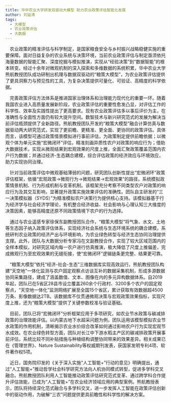 ```yaml
---
title: 华中农业大学研发双驱动大模型 助力农业政策评估智能化发展
author: 刘延清
tags:
  - 大模型
  - 农业政策评估
  - 大数据
---
```


&ensp;&ensp;农业政策的精准评估与科学制定，是国家粮食安全与乡村振兴战略稳健实施的重要保障。面对日益复杂的农业系统与决策环境，当前农业政策评估与制定亟须依托海量数据的智能汇聚、深度挖掘与模拟推演，实现从“经验决策”到“数据智能”的根本转变。经过十余年对微观机制的深入探索和多维数据的系统积累，华中农业大学熊航教授团队成功研制出机理与数据双驱动的“粮策大模型”，为农业政策评估提供了更具洞察力与预见性的工具，为复杂决策提供可量化、可验证、高精度的科学依据。

&ensp;&ensp;完善政策评估方法体系是推进国家治理体系和治理能力现代化的重要一环。随着我国农业进入高质量发展新阶段，农业政策评估的重要性愈发凸显，对评估工作的科学性、效率及实践性提出了更高要求。现有农业政策评估多以事后评价为主，在准确性与全面性方面仍有较大提升空间。数智技术与新兴研究范式的发展为解决当前评估瓶颈提供了全新路径。熊航教授团队开发的“粮策大模型”融合计算仿真与数据驱动两大研究范式，实现了更前瞻、更精准、更全面、更协同的政策评估。具体而言，该模型可通过政策情景模拟进行事前评估，为政策制定提供前瞻依据；以微观个体为单元实施“宏微闭环”评估，精准刻画异质性农户对政策的响应行为；借助大数据技术，实现从微观结果到宏观效果的尺度上推，全面汇聚政策覆盖范围内农户行为数据；并通过经济-生态耦合建模，综合评估政策的经济效应与环境效应，助力实现协同治理。

&ensp;&ensp;针对当前政策评估中微观基础薄弱的问题，研究团队创新性提出“宏微闭环”政策评估框架，依循“宏观政策→微观行为→微观结果→宏观效果”的路径，系统模拟政策情景机制、行为形成机制与变革机制。该框架充分考察不同类型农户对政策的响应行为及其交互影响，显著提升政策实施效果评估的准确性。团队自主研发的“三一决策模拟器（SYDS）”为精准模拟农户决策行为提供核心支持。该模拟器基于行为经济学与社会经济学理论，有机整合经济收益、社会影响与心理认知三大维度的决策因素，能够高精度还原不同政策情境下农户的行为选择。

&ensp;&ensp;通过与农业遥感专家徐保东副教授团队合作，“粮策大模型”将气象、水文、土地等生态因子纳入政策评估体系，实现经济社会系统与生态环境系统的耦合建模，系统研判农业政策的经济产出与环境影响，为农业绿色转型与经济生态协同治理提供支撑。此外，团队与大数据分析专家冯在文副教授合作，实现了较大区域范围内的全样本模拟，对研究区域内每一农户进行仿真推演，极大降低了尺度上推偏差，完成微观行为至宏观效果的无缝衔接，使“宏微闭环”逻辑链条更完整、结果更可靠。

&ensp;&ensp;“粮策大模型”依托“经济-社会-生态”三维数据库实现高效运行。熊航教授团队构建“天空地”一体化监测与农户固定观察点访谈互补的数据采集机制，形成多源数据协同采集路径，建成了涵盖数值、文本、图像在内的多元异构数据体系。自2019年起，团队已在5省区28县市设立覆盖260余个行政村、3200多个农户的固定观察点，“天空地一体化”监测网络扩展至全国15个省区，累计获取有效数据超4500万条、影像数据达2TB。该数据库不仅贯通微观决策与宏观政策效果指标，实现尺度上推，还为“粮策大模型”提供了关键参数校准与验证基础。

&ensp;&ensp;目前，团队已将“宏微闭环”分析框架应用于多项研究，如农业节水政策与碳减排政策的治理效能评估。以内蒙古地下水超采问题为例，团队运用该模型模拟农业节水政策的作用机制，清晰揭示农业水价综合改革如何通过影响农户行为实现宏观节水成效。在农业绿色转型方面，团队对长江中下游水稻主产区的碳减排政策开展事前评估，系统比较不同补贴措施与种植结构调整协同带来的效果差异。相关成果已在《管理世界》、Nature Sustainability等权威期刊发表，获国家发明专利4项、软件著作权5项。

&ensp;&ensp;近日，国务院印发的《关于深入实施“人工智能+”行动的意见》明确提出，通过“人工智能+”推动哲学社会科学研究方法向人机协同模式转型，促进多学科交叉融合。熊航教授团队利用人工智能推动政策评估研究范式变革、通过跨学科合作提升评估效能，已成为“人工智能+”在农业经济领域应用的典型案例。熊航教授表示，团队将持续深化范式融合与多学科交叉，进一步发挥人工智能在政策评估创新中的驱动作用，为破解“三农”问题提供更具前瞻性和科学性的解决方案。
